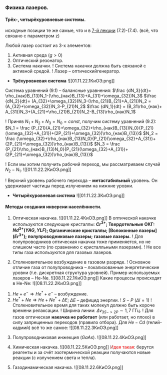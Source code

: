 ### Физика лазеров.
#### Трёх-, четырёхуровневые системы.

исходные позиции те же самые, что и в [7-й лекции](КиОЭ_Лекция_7_(18.10.22)) (7.2)-(7.4). (всё, что связано с параметром z)

Любой лазер состоит из 3-х элементов:
1) Активная среда ($g>0$)
2) Оптический резонатор.
3) Система накачки.
! Система накачки должна быть связаной с активной средой.
! Лазер – оптическийгенератор.

- **Трёхуровневая система**
![[01.11.22.1КиОЭ.png]]

Система уравнений (9.1) – балансные уравнения:
$\frac {dN_3}{dt}= \rho_{нак}B_{13}N_1-(\rho_{нак}B_{13}+A_{31}+\omega_{32})N_3$
$\frac {dN_2}{dt}= (A_{32}+\omega_{32})N_3-(\rho_{21}B_{21}+A_{21})N_2 = (A_{32}+\omega_{32})N_3-P_{21}N_2$
$\frac {dN_1}{dt} = (B_31\rho_{нак}+ A_{31})N_3+(A_{21}+\rho_{21}B_{21})N_2-B_{13}\rho_{нак}N_1$ 

! Приняв $N_1+N_2+N_3=N_0=const$, получим систему уравнений (9.2):
$N_1 = \frac {P_{21}(A_{21}+\omega_{32}+\rho_{нак}B_{13})N_0}{P_{21}(\omega_{32}+A_{31})+(2P_{21}+\omega_{32})\rho_{нак}B_{13}}$
$N_2 = \frac {\omega_{32}+\rho_{нак}B_{13}N_0}{P_{21}(\omega_{32}+A_{31})+(2P_{21}+\omega_{32})\rho_{нак}B_{13}}$
$N_3 = \frac {P_{21}\rho_{нак}B_{13}N_0}{P_{21}(\omega_{32}+A_{31})+(2P_{21}+\omega_{32})\rho_{нак}B_{13}}$ 

! Если мы хотим получить рабочий переход, мы рассматриваем случай $N_2-N_1$.
![[01.11.22.2КиОЭ.png]]

! Верхний уровень рабочего перехода – **метастабильный** уровень. Он удерживает частицы перед излучением на нижние уровни.

- **Четырёхуровневая система**
![[01.11.22.3КиОЭ.png]]

#### Методы создания инверсии населённости.
1. Оптическая накачка.
![[01.11.22.4КиОЭ.png]]
В оптической накачке используются следующие кристаллы: **$Cr^{3+}$; Твердотельные ОКГ: $Nd^{3+}(YAG,YLF)$; Органические кристаллы; [Волоконные лазеры] ($Er^{3+}$); полупроводниковые лазеры; газовые лазеры.**
! Для полупроводников оптическая накачка тоже применяется, но не слишком часто (по сравнению с кристалльными лазерами).
! Не все типы газа используются для газовых лазеров.

2. Столкновительное возбуждение в газовом разряде.
! Основное отличие газа от полупроводника – локализованные энергетические уровни (т.е. дискретная структура уровней).
Пример используемых лазеров – He-Ne.
![[08.11.22.1КиОЭ.png]]
Какие процессы происходят в He-Ne:
![[08.11.22.2КиОЭ.png]]
1) $He+e^-\Rightarrow He^*+e^-$ – возбуждение.
2) $He^*+Ne\Rightarrow He+Ne^*+\Delta E$; $\Delta E$ – дефицид энергии.
! $S-P\text{ } (\Delta l=1)$
! Столкновительное время для таких молекул должно быть короче времени релаксации.
! Ширина линии: $\Delta\nu_{3S->2P}\sim 1,7\text{ ГГц}$.
! Для газов оптическая **накачка не работает** (или работает, но плохо) в силу запрещенных переходов (правило отбора).
Для $He-Cd$ (гелий-кадмий) всё то же самое:
![[08.11.22.3КиОЭ.png]]

3. Полупроводниковая инжекция ($GaAs$).
![[08.11.22.4КиОЭ.png]]

4. Химическая накачка.
![[08.11.22.5КиОЭ.png]]
<font style="color:red">Идея такая</font>: берутся реагенты и за счёт эзотермической реакции получаются новые реакции (с излучением света и тепла).

5. Газодинамическая накачка.
![[08.11.22.6КиОЭ.png]]